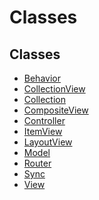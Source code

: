 Classes
=======

## Classes
- [Behavior](behavior.js)
- [CollectionView](collection-view.js)
- [Collection](collection.js)
- [CompositeView](composite-view.js)
- [Controller](controller.js)
- [ItemView](item-view.js)
- [LayoutView](layout-view.js)
- [Model](model.js)
- [Router](router.js)
- [Sync](sync.js)
- [View](view.js)
